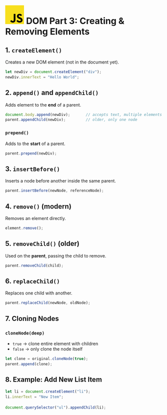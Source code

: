 # ![ ](../assets/js-logo.svg) DOM Part 3: Creating & Removing Elements

## 1. `createElement()`

Creates a new DOM element (not in the document yet).

```js
let newDiv = document.createElement("div");
newDiv.innerText = "Hello World";
```

## 2. `append()` and `appendChild()`

Adds element to the **end** of a parent.

```js
document.body.append(newDiv);       // accepts text, multiple elements
parent.appendChild(newDiv);         // older, only one node
```

### `prepend()`

Adds to the **start** of a parent.

```js
parent.prepend(newDiv);
```

## 3. `insertBefore()`

Inserts a node before another inside the same parent.

```js
parent.insertBefore(newNode, referenceNode);
```

## 4. `remove()` (modern)

Removes an element directly.

```js
element.remove();
```

## 5. `removeChild()` (older)

Used on the **parent**, passing the child to remove.

```js
parent.removeChild(child);
```

## 6. `replaceChild()`

Replaces one child with another.

```js
parent.replaceChild(newNode, oldNode);
```

## 7. Cloning Nodes

### `cloneNode(deep)`

* `true` → clone entire element with children
* `false` → only clone the node itself

```js
let clone = original.cloneNode(true);
parent.append(clone);
```

## 8. Example: Add New List Item

```js
let li = document.createElement("li");
li.innerText = "New Item";

document.querySelector("ul").appendChild(li);
```
